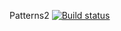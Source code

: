 Patterns2 [![Build status](https://ci.appveyor.com/api/projects/status/g9q8vbs8bfcltgax?svg=true)](https://ci.appveyor.com/project/ScoofW/patterns2)
